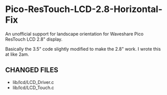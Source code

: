 # Pico-ResTouch-LCD-2.8-Horizontal-Fix
An unofficial support for landscape orientation for Waveshare Pico ResTouch LCD 2.8" display.

Basically the 3.5" code slightly modified to make the 2.8" work.
I wrote this at like 2am.

## CHANGED FILES
- lib/lcd/LCD_Driver.c
- lib/lcd/LCD_Touch.c
